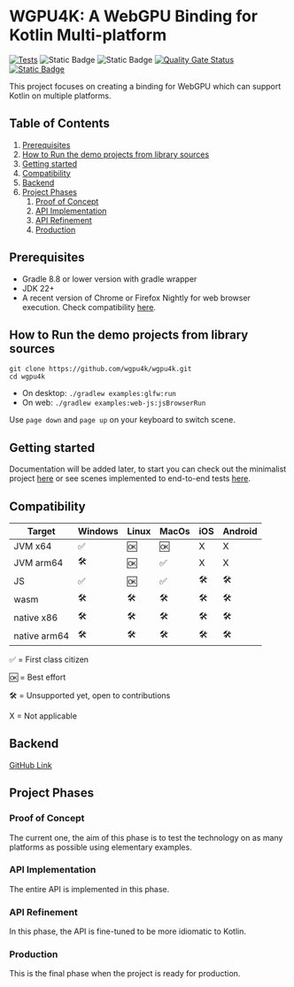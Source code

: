 # WGPU4K: A WebGPU Binding for Kotlin Multi-platform
[![Tests](https://github.com/wgpu4k/wgpu4k/actions/workflows/test.yml/badge.svg?branch=main)](https://github.com/wgpu4k/wgpu4k/actions/workflows/test.yml)
![Static Badge](https://img.shields.io/badge/Status-Alpha-red?style=plastic)
![Static Badge](https://img.shields.io/badge/Latest%20version-preview_1-red?style=plastic)
[![Quality Gate Status](https://sonarcloud.io/api/project_badges/measure?project=io.ygdrasil%3Awgpu4k&metric=alert_status)](https://sonarcloud.io/summary/new_code?id=io.ygdrasil%3Awgpu4k)
[![Static Badge](https://img.shields.io/badge/Licence-MIT-blue?style=plastic)](https%3A%2F%2Fen.wikipedia.org%2Fwiki%2FMIT_License)

This project focuses on creating a binding for WebGPU which can support Kotlin on multiple platforms.

## Table of Contents

1. [Prerequisites](#prerequisites)
2. [How to Run the demo projects from library sources](#how-to-run-the-project)
3. [Getting started](#getting-started)
4. [Compatibility](#compatibility)
5. [Backend](#backend)
6. [Project Phases](#project-phases)
   1. [Proof of Concept](#proof-of-concept)
   2. [API Implementation](#api-implementation)
   3. [API Refinement](#api-refinement)
   4. [Production](#production)

## Prerequisites

- Gradle 8.8 or lower version with gradle wrapper
- JDK 22+
- A recent version of Chrome or Firefox Nightly for web browser execution. Check compatibility [here][chart].

## How to Run the demo projects from library sources

```
git clone https://github.com/wgpu4k/wgpu4k.git
cd wgpu4k
```
- On desktop: `./gradlew examples:glfw:run`
- On web: `./gradlew examples:web-js:jsBrowserRun`

Use `page down` and `page up` on your keyboard to switch scene.

## Getting started

Documentation will be added later, to start you can check out the minimalist project [here][hello-cube] or see scenes implemented to end-to-end tests [here][scenes].

## Compatibility

| Target       | Windows | Linux | MacOs | iOS | Android |
|--------------|---------|-------|-------|-----|---------|
| JVM x64      | ✅       | 🆗    | 🆗    | X   | X️      |
| JVM arm64    | 🛠️     | 🆗    | ✅     | X   | X       |
| JS           | ✅       | 🆗    | ✅     | 🛠️ | 🛠️     |
| wasm         | 🛠️     | 🛠️   | 🛠️   | 🛠️ | 🛠️     |
| native x86   | 🛠️     | 🛠️   | 🛠️   | 🛠️ | 🛠️     |
| native arm64 | 🛠️     | 🛠️   | 🛠️   | 🛠️ | 🛠️     |


✅ = First class citizen

🆗 = Best effort

🛠️ = Unsupported yet, open to contributions

X = Not applicable 

## Backend

[GitHub Link][link]

## Project Phases

### Proof of Concept

The current one, the aim of this phase is to test the technology on as many platforms as possible using elementary examples.

### API Implementation

The entire API is implemented in this phase.

### API Refinement

In this phase, the API is fine-tuned to be more idiomatic to Kotlin.

### Production

This is the final phase when the project is ready for production.

<!-- Reference Links -->

[chart]: https://caniuse.com/webgpu
[link]: https://github.com/gfx-rs/wgpu
[hello-cube]: https://github.com/wgpu4k/hello-cube
[scenes]: https://github.com/wgpu4k/wgpu4k/tree/main/examples/common/src/commonMain/kotlin/io.ygdrasil.wgpu.examples/scenes/basic